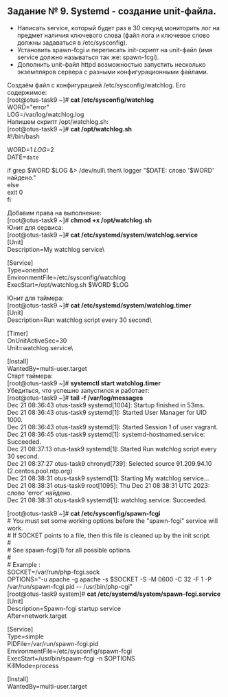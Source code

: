 ## Задание № 9. Systemd - создание unit-файла. ##
- Написать service, который будет раз в 30 секунд мониторить лог на предмет наличия ключевого слова (файл лога и ключевое слово должны задаваться в /etc/sysconfig).
- Установить spawn-fcgi и переписать init-скрипт на unit-файл (имя service должно называться так же: spawn-fcgi).
- Дополнить unit-файл httpd возможностью запустить несколько экземпляров сервера с разными конфигурационными файлами.

Создаём файл с конфигурацией /etc/sysconfig/watchlog. Его содержимое:\
[root@otus-task9 ~]# **cat /etc/sysconfig/watchlog**\
WORD="error"\
LOG=/var/log/watchlog.log\
Напишем скрипт /opt/watchlog.sh:\
[root@otus-task9 ~]# **cat /opt/watchlog.sh**\
#!/bin/bash

WORD=$1\
LOG=$2\
DATE=`date`

if grep $WORD $LOG &> /dev/null\
then\
logger "$DATE: слово '$WORD' найдено."\
else\
exit 0\
fi

Добавим права на выполнение:\
[root@otus-task9 ~]# **chmod +x /opt/watchlog.sh**\
Юнит для сервиса:\
[root@otus-task9 ~]# **cat /etc/systemd/system/watchlog.service**\
[Unit]\
Description=My watchlog service\

[Service]\
Type=oneshot\
EnvironmentFile=/etc/sysconfig/watchlog\
ExecStart=/opt/watchlog.sh $WORD $LOG

Юнит для таймера:\
[root@otus-task9 ~]# **cat /etc/systemd/system/watchlog.timer**\
[Unit]\
Description=Run watchlog script every 30 second\

[Timer]\
OnUnitActiveSec=30\
Unit=watchlog.service\

[Install]\
WantedBy=multi-user.target\
Старт таймера:\
[root@otus-task9 ~]# **systemctl start watchlog.timer**\
Убедиться, что успешно запустился и работает:\
[root@otus-task9 ~]# **tail -f /var/log/messages**\
Dec 21 08:36:43 otus-task9 systemd[1004]: Startup finished in 53ms.\
Dec 21 08:36:43 otus-task9 systemd[1]: Started User Manager for UID 1000.\
Dec 21 08:36:43 otus-task9 systemd[1]: Started Session 1 of user vagrant.\
Dec 21 08:36:45 otus-task9 systemd[1]: systemd-hostnamed.service: Succeeded.\
Dec 21 08:37:13 otus-task9 systemd[1]: Started Run watchlog script every 30 second.\
Dec 21 08:37:27 otus-task9 chronyd[739]: Selected source 91.209.94.10 (2.centos.pool.ntp.org)\
Dec 21 08:38:31 otus-task9 systemd[1]: Starting My watchlog service...\
Dec 21 08:38:31 otus-task9 root[1095]: Thu Dec 21 08:38:31 UTC 2023: слово 'error' найдено.\
Dec 21 08:38:31 otus-task9 systemd[1]: watchlog.service: Succeeded.

[root@otus-task9 ~]# **cat /etc/sysconfig/spawn-fcgi**\
\# You must set some working options before the "spawn-fcgi" service will work.\
\# If SOCKET points to a file, then this file is cleaned up by the init script.\
\#\
\# See spawn-fcgi(1) for all possible options.\
\#\
\# Example :\
SOCKET=/var/run/php-fcgi.sock\
OPTIONS="-u apache -g apache -s $SOCKET -S -M 0600 -C 32 -F 1 -P /var/run/spawn-fcgi.pid -- /usr/bin/php-cgi"\
[root@otus-task9 system]# **cat /etc/systemd/system/spawn-fcgi.service**\
[Unit]\
Description=Spawn-fcgi startup service\
After=network.target

[Service]\
Type=simple\
PIDFile=/var/run/spawn-fcgi.pid\
EnvironmentFile=/etc/sysconfig/spawn-fcgi\
ExecStart=/usr/bin/spawn-fcgi -n $OPTIONS\
KillMode=process

[Install]\
WantedBy=multi-user.target
